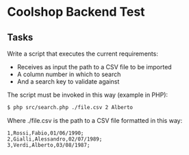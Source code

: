 # Coolshop Backend Test

## Tasks

Write a script that executes the current requirements:

- Receives as input the path to a CSV file to be imported
- A column number in which to search
- And a search key to validate against

The script must be invoked in this way (example in PHP):

```bash
$ php src/search.php ./file.csv 2 Alberto
```

Where ./file.csv is the path to a CSV file formatted in this way:

```
1,Rossi,Fabio,01/06/1990;
2,Gialli,Alessandro,02/07/1989;
3,Verdi,Alberto,03/08/1987;
```

